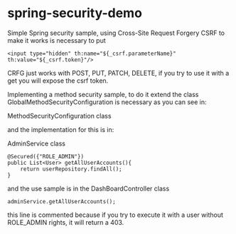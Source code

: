 # spring-security-demo

Simple Spring security sample, using  Cross-Site Request Forgery CSRF to make it works is necessary to put
```
<input type="hidden" th:name="${_csrf.parameterName}" th:value="${_csrf.token}"/>
```
CRFG just works with POST, PUT, PATCH, DELETE, if you try to use it with a get you will expose the csrf token.

Implementing a method security sample, to do it extend the class GlobalMethodSecurityConfiguration is necessary as you can see in:

MethodSecurityConfiguration class

and the implementation for this is in: 

AdminService class

```
@Secured({"ROLE_ADMIN"})
public List<User> getAllUserAccounts(){
    return userRepository.findAll();
}
```

and the use sample is in the DashBoardController class
```
adminService.getAllUserAccounts();
```

this line is commented because if you try to execute it with a user without ROLE_ADMIN rights, it will return a 403.

